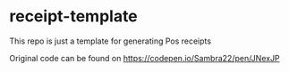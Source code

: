 # receipt-template
This repo is just a template for generating Pos receipts

Original code can be found on https://codepen.io/Sambra22/pen/JNexJP
